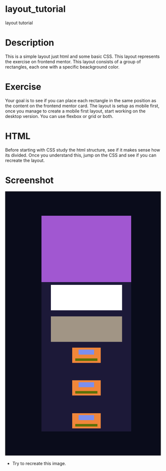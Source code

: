 # layout_tutorial
 layout tutorial

 # Description
 This is a simple layout just html and some basic CSS. This layout represents the exercise on frontend mentor. This layout consists of a group of rectangles, each one with a specific beackground color.

 # Exercise
 Your goal is to see if you can place each rectangle in the same position as the content on the frontend mentor card. The layout is setup as mobile first, once you manage to create a mobile first layout, start working on the desktop version. You can use flexbox or grid or both.

 # HTML
 Before starting with CSS study the html structure, see if it makes sense how its divided. Once you understand this, jump on the CSS and see if you can recreate the layout.

# Screenshot
![](screenshot_mobile.jpg)
- Try to recreate this image.